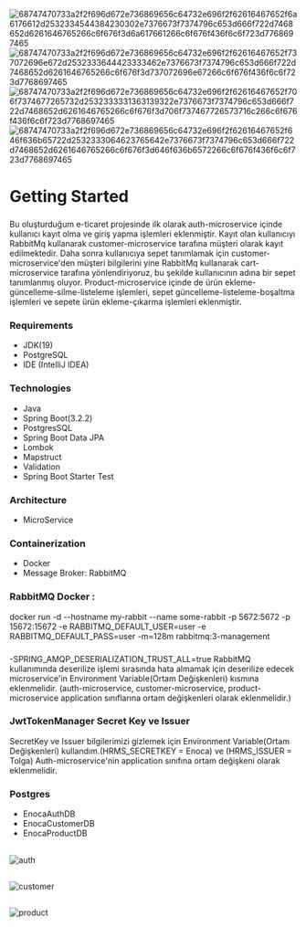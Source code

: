 ![68747470733a2f2f696d672e736869656c64732e696f2f62616467652f6a6176612d2532334544384230302e7376673f7374796c653d666f722d7468652d6261646765266c6f676f3d6a617661266c6f676f436f6c6f723d7768697465](https://user-images.githubusercontent.com/91574484/183223270-e84f506c-f96c-4b3a-a479-02775e72c7da.svg)
![68747470733a2f2f696d672e736869656c64732e696f2f62616467652f737072696e672d2532333644423333462e7376673f7374796c653d666f722d7468652d6261646765266c6f676f3d737072696e67266c6f676f436f6c6f723d7768697465](https://user-images.githubusercontent.com/91574484/183223271-aaabe2e2-949c-4786-a58c-09c854bd0be7.svg)
![68747470733a2f2f696d672e736869656c64732e696f2f62616467652f706f7374677265732d2532333331363139322e7376673f7374796c653d666f722d7468652d6261646765266c6f676f3d706f737467726573716c266c6f676f436f6c6f723d7768697465](https://user-images.githubusercontent.com/91574484/183223272-26186653-af11-4965-9e75-aa7aff822ce0.svg)
![68747470733a2f2f696d672e736869656c64732e696f2f62616467652f646f636b65722d2532333064623765642e7376673f7374796c653d666f722d7468652d6261646765266c6f676f3d646f636b6572266c6f676f436f6c6f723d7768697465](https://user-images.githubusercontent.com/91574484/183223275-be4285b4-6a22-42ef-99f7-681fa3e9bb62.svg)

# Getting Started

### 

Bu oluşturduğum e-ticaret projesinde ilk olarak auth-microservice içinde kullanıcı kayıt olma ve giriş yapma işlemleri eklenmiştir. Kayıt olan kullanıcıyı RabbitMq kullanarak customer-microservice tarafına müşteri olarak kayıt edilmektedir. Daha sonra kullanıcıya sepet tanımlamak için customer-microservice'den müşteri bilgilerini yine RabbitMq kullanarak cart-microservice tarafına yönlendiriyoruz, bu şekilde kullanıcının adına bir sepet tanımlanmış oluyor. Product-microservice içinde de ürün ekleme-güncelleme-silme-listeleme işlemleri, sepet güncelleme-listeleme-boşaltma işlemleri ve sepete ürün ekleme-çıkarma işlemleri eklenmiştir.

### Requirements
- JDK(19)
- PostgreSQL
- IDE (IntelliJ IDEA)

### Technologies
- Java
- Spring Boot(3.2.2)
- PostgresSQL
- Spring Boot Data JPA
- Lombok
- Mapstruct
- Validation
- Spring Boot Starter Test

### Architecture
- MicroService

### Containerization
- Docker
- Message Broker: RabbitMQ

### RabbitMQ Docker :
docker run -d --hostname my-rabbit --name some-rabbit -p 5672:5672 -p 15672:15672 -e RABBITMQ_DEFAULT_USER=user -e RABBITMQ_DEFAULT_PASS=user -m=128m  rabbitmq:3-management

###
-SPRING_AMQP_DESERIALIZATION_TRUST_ALL=true 
RabbitMQ kullanımında deserilize işlemi sırasında hata almamak için deserilize edecek microservice'in Environment Variable(Ortam Değişkenleri) kısmına eklenmelidir.
(auth-microservice, customer-microservice, product-microservice application sınıflarına ortam değişkenleri olarak eklenmelidir.) 

### JwtTokenManager Secret Key ve Issuer
SecretKey ve Issuer bilgilerimizi gizlemek için Environment Variable(Ortam Değişkenleri) kullandım.(HRMS_SECRETKEY = Enoca) ve (HRMS_ISSUER = Tolga)
Auth-microservice'nin application sınıfına ortam değişkeni olarak eklenmelidir.

### Postgres
- EnocaAuthDB
- EnocaCustomerDB
- EnocaProductDB
##
![auth](https://github.com/tolgatekk/EnocaE-ticaret/assets/114102074/5d114e90-eb8f-404b-9c31-3a555de00566)
##
![customer](https://github.com/tolgatekk/EnocaE-ticaret/assets/114102074/7fc6396a-6e4a-47bd-a050-4d7bc4c7eabf)
##
![product](https://github.com/tolgatekk/EnocaChallenge/assets/114102074/596552f6-e20b-4405-b702-86b45489cc96)



